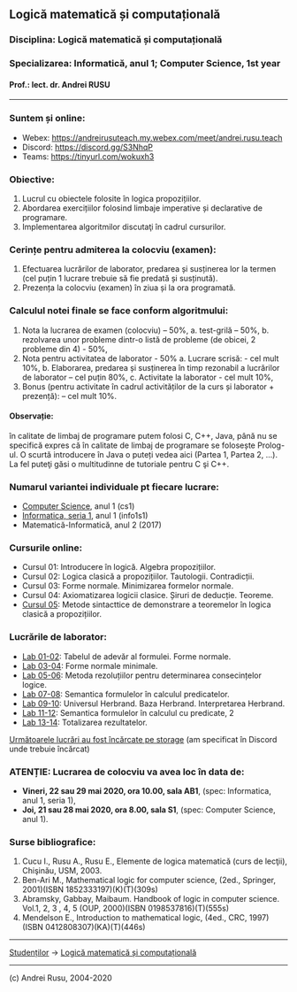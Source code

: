 ## Logică matematică și computațională

### **Disciplina**: Logică matematică și computațională

### **Specializarea**: Informatică, anul 1; Computer Science, 1st year

#### Prof.: lect. dr. Andrei RUSU

---

### Suntem și online:
- Webex: https://andreirusuteach.my.webex.com/meet/andrei.rusu.teach
- Discord: https://discord.gg/S3NhqP
- Teams: https://tinyurl.com/wokuxh3

### Obiective:

1. Lucrul cu obiectele folosite în logica propozițiilor. 
2. Abordarea exercițiilor folosind limbaje imperative și declarative de programare. 
3. Implementarea algoritmilor discutaţi în cadrul cursurilor.

### Cerințe pentru admiterea la colocviu (examen):

1. Efectuarea lucrărilor de laborator, predarea și susținerea lor la termen (cel puțin 1 lucrare trebuie să fie predată și susținută).
2. Prezența la colocviu (examen) în ziua și la ora programată.

### Calculul  notei finale se face conform algoritmului:

1. Nota la lucrarea de examen (colocviu) – 50%,
   a. test-grilă – 50%,
   b. rezolvarea unor probleme dintr-o listă de probleme (de obicei, 2 probleme din 4) - 50%,
2. Nota pentru activitatea de laborator - 50%
   a. Lucrare scrisă: - cel mult 10%,
   b. Elaborarea, predarea și susținerea în timp rezonabil a lucrărilor de laborator – cel puțin 80%,
   c. Activitate la laborator - cel mult 10%,
3. Bonus (pentru activitate în cadrul activităților de la curs și laborator + prezență): – cel mult 10%. 

#### Observație: 

în calitate de limbaj de programare putem folosi C, C++, Java, până nu se specifică expres că în calitate de limbaj  de programare se folosește Prolog-ul. O scurtă introducere în Java o puteți vedea aici (Partea 1, Partea 2, ...). La fel puteţi găsi o multitudinne de tutoriale pentru C şi C++.

### Numarul variantei individuale pt fiecare lucrare: 

* [Computer Science](./cs1.html), anul 1 (cs1)
* [Informatica, seria 1](./info1s1.html), anul 1 (info1s1)
* Matematică-Informatică, anul 2 (2017)

### Cursurile online:
* Cursul 01: Introducere în logică. Algebra propozițiilor.
* Cursul 02: Logica clasică a propozițiilor. Tautologii. Contradicții. 
* Cursul 03: Forme normale. Minimizarea formelor normale. 
* Cursul 04: Axiomatizarea logicii clasice. Șiruri de deducție. Teoreme. 
* [Cursul 05](https://yadi.sk/d/rehAPjVvJkWeYQ): Metode sintacttice de demonstrare a teoremelor în logica clasică a propozițiilor. 


### Lucrările de laborator:

* [Lab 01-02](./LC-info1-lab-01.html): Tabelul de adevăr al formulei. Forme normale. 
* [Lab 03-04](./LC-info1-lab-03-04.html): Forme normale minimale.
* [Lab 05-06](./LC-info1-lab-05-06.html): Metoda rezoluțiilor pentru determinarea consecințelor logice. 
* [Lab 07-08](./LC-info1-lab-07-08.html): Semantica formulelor în calculul predicatelor.
* [Lab 09-10](./LC-info1-lab-09-10.html): Universul Herbrand. Baza Herbrand. Interpretarea Herbrand.
* [Lab 11-12](./LC-info1-lab-11-12.html): Semantica formulelor în calculul cu predicate, 2
* [Lab 13-14](): Totalizarea rezultatelor. 

[Următoarele lucrări au fost încărcate pe storage](https://drive.google.com/open?id=1l4VpmNSfyg5L9H-B4maUMHMBdbsQOfFH) (am specificat în Discord unde trebuie încărcat) 

### ATENȚIE: Lucrarea de colocviu va avea loc în data de:

* **Vineri, 22 sau 29 mai 2020, ora 10.00, sala AB1**, (spec: Informatica, anul 1, seria 1),
* **Joi, 21 sau 28 mai 2020, ora 8.00, sala S1**, (spec: Computer Science, anul 1). 

### Surse bibliografice:

1. Cucu I., Rusu A., Rusu E., Elemente de logica matematică (curs de lecţii), Chişinău, USM, 2003. 
2. Ben-Ari M., Mathematical logic for computer science, (2ed., Springer, 2001)(ISBN 1852333197)(K)(T)(309s)
3. Abramsky, Gabbay, Maibaum. Handbook of logic in computer science. Vol.1, 2, 3 , 4, 5 (OUP, 2000)(ISBN 0198537816)(T)(555s)
4. Mendelson E., Introduction to mathematical logic, (4ed., CRC, 1997)(ISBN 0412808307)(KA)(T)(446s)

***

[Studenților](./) -> [Logică matematică și computațională]() 

---

(c) Andrei Rusu, 2004-2020


